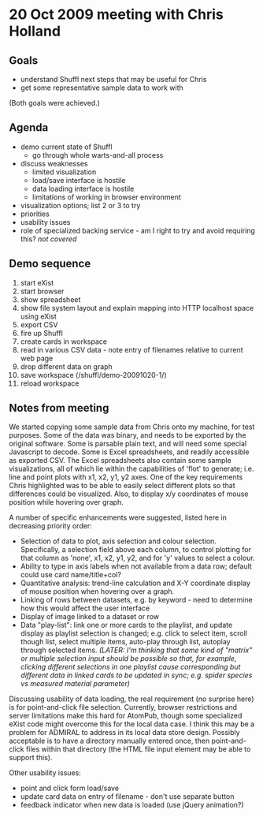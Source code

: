 # 20 Oct 2009 meeting with Chris Holland #

## Goals ##

  * understand Shuffl next steps that may be useful for Chris
  * get some representative sample data to work with

(Both goals were achieved.)

## Agenda ##

  * demo current state of Shuffl
    * go through whole warts-and-all process
  * discuss weaknesses
    * limited visualization
    * load/save interface is hostile
    * data loading interface is hostile
    * limitations of working in browser environment
  * visualization options; list 2 or 3 to try
  * priorities
  * usability issues
  * role of specialized backing service - am I right to try and avoid requiring this? _not covered_

## Demo sequence ##

  1. start eXist
  1. start browser
  1. show spreadsheet
  1. show file system layout and explain mapping into HTTP localhost space using eXist
  1. export CSV
  1. fire up Shuffl
  1. create cards in workspace
  1. read in various CSV data - note entry of filenames relative to current web page
  1. drop different data on graph
  1. save workspace (/shuffl/demo-20091020-1/)
  1. reload workspace

## Notes from meeting ##

We started copying some sample data from Chris onto my machine, for test purposes.  Some of the data was binary, and needs to be exported by the original software.  Some is parsable plain text, and will need some special Javascript to decode.  Some is Excel spreadsheets, and readily accessible as exported CSV.  The Excel spreadsheets also contain some sample visualizations, all of which lie within the capabilities of 'flot' to generate; i.e. line and point plots  with x1, x2, y1, y2 axes.  One of the key requirements Chris highlighted was to be able to easily select different plots so that differences could be visualized.  Also, to display x/y coordinates of mouse position while hovering over graph.

A number of specific enhancements were suggested, listed here in decreasing priority order:
  * Selection of data to plot, axis selection and colour selection.  Specifically, a selection field above each column, to control plotting for that column as 'none', x1, x2, y1, y2, and for 'y' values to select a colour.
  * Ability to type in axis labels when not available from a data row; default could use card name/title+col?
  * Quantitative analysis: trend-line calculation and X-Y coordinate display of mouse position when hovering over a graph.
  * Linking of rows between datasets, e.g. by keyword - need to determine how this would affect the user interface
  * Display of image linked to a dataset or row
  * Data "play-list": link one or more cards to the playlist, and update display as playlist selection is changed; e.g. click to select item, scroll though list, select multiple items, auto-play through list, autoplay through selected items.  _(LATER: I'm thinking that some kind of "matrix" or multiple selection input should be possible so that, for example, clicking different selections in one playlist cause corresponding but different data in linked cards to be updated in sync; e.g. spider species vs measured material parameter)_

Discussing usability of data loading, the real requirement (no surprise here) is for point-and-click file selection.  Currently, browser restrictions and server limitations make this hard for AtomPub, though some specialized eXist code might overcome this for the local data case.  I think this may be a problem for ADMIRAL to address in its local data store design.  Possibly acceptable is to have a directory manually entered once, then point-and-click files within that directory (the HTML file input element may be able to support this).

Other usability issues:
  * point and click form load/save
  * update card data on entry of filename - don't use separate button
  * feedback indicator when new data is loaded (use jQuery animation?)